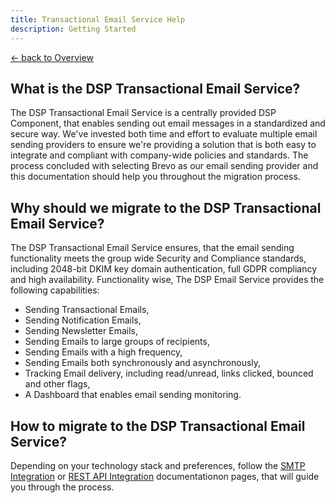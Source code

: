 ```yaml
---
title: Transactional Email Service Help
description: Getting Started
---
```


[&larr; back to Overview](/email)

## What is the DSP Transactional Email Service?

The DSP Transactional Email Service is a centrally provided DSP Component, that enables sending out email messages in a standardized and secure way.
We've invested both time and effort to evaluate multiple email sending providers to ensure we're providing a solution that is both easy to integrate and compliant with company-wide policies and standards.
The process concluded with selecting Brevo as our email sending provider and this documentation should help you throughout the migration process.

## Why should we migrate to the DSP Transactional Email Service?

The DSP Transactional Email Service ensures, that the email sending functionality meets the group wide Security and Compliance standards, including 2048-bit DKIM key domain authentication, full GDPR compliancy and high availability.
Functionality wise, The DSP Email Service provides the following capabilities:
* Sending Transactional Emails,
* Sending Notification Emails,
* Sending Newsletter Emails,
* Sending Emails to large groups of recipients,
* Sending Emails with a high frequency,
* Sending Emails both synchronously and asynchronously,
* Tracking Email delivery, including read/unread, links clicked, bounced and other flags,
* A Dashboard that enables email sending monitoring.

## How to migrate to the DSP Transactional Email Service?

Depending on your technology stack and preferences, follow the [SMTP Integration](smtp-integration.md) or [REST API Integration](rest-integration.md) documentationon pages, that will guide you through the process.
